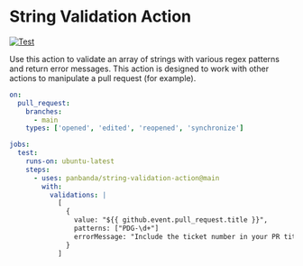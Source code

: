 # String Validation Action

[![Test](https://github.com/panbanda/string-validation-action/actions/workflows/test.yml/badge.svg)](https://github.com/panbanda/string-validation-action/actions/workflows/test.yml)

Use this action to validate an array of strings with various regex patterns and return error messages.  This action is designed to work with other actions to manipulate a pull request (for example).

```yaml
on:
  pull_request:
    branches:
      - main
    types: ['opened', 'edited', 'reopened', 'synchronize']

jobs:
  test:
    runs-on: ubuntu-latest
    steps:
      - uses: panbanda/string-validation-action@main
        with:
          validations: |
            [
              {
                value: "${{ github.event.pull_request.title }}",
                patterns: ["PDG-\d+"]
                errorMessage: "Include the ticket number in your PR title"
              }
            ]
```
